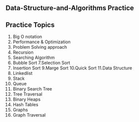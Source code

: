 ## Data-Structure-and-Algorithms Practice 
## Practice Topics
1. Big O notation 
2. Performance & Optimization 
3. Problem Solving approach 
4. Recursion
5. Searching Algorithm 
6. Bubble Sort
7.Selection Sort
8. Insertion Sort
9.Marge Sort
10.Quick Sort
11.Data Structure 
12. Linkedlist
13. Stack
14. Queue
15. Binary Search Tree
16. Tree Traversal 
17. Binary Heaps 
18. Hash Tables
19. Graphs
20. Graph Traversal
